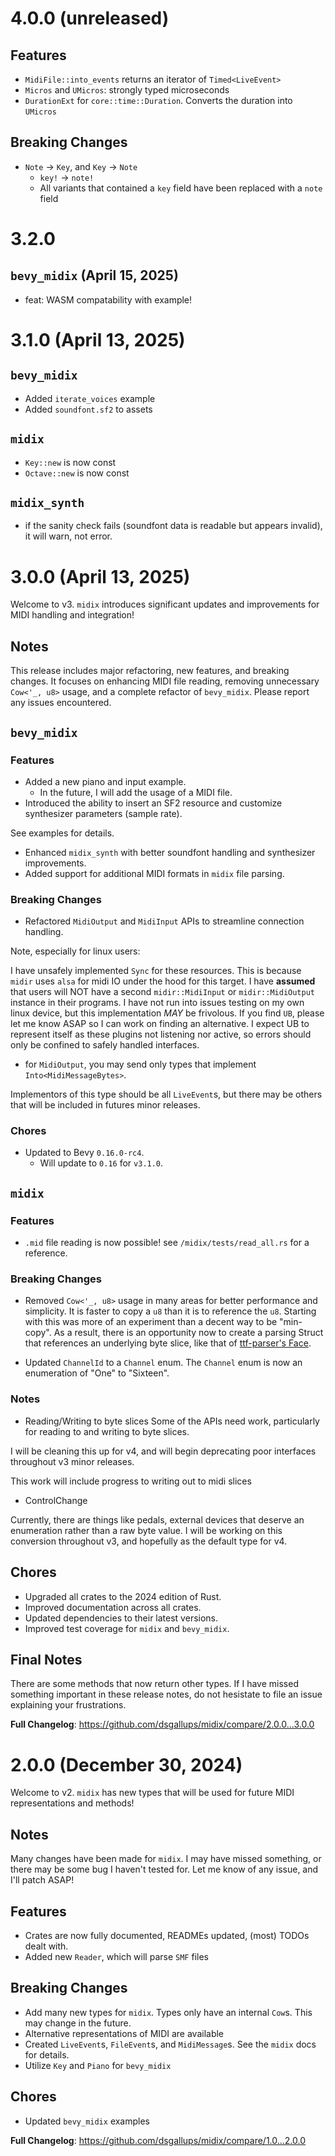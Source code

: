 # 4.0.0 (unreleased)
## Features
- `MidiFile::into_events` returns an iterator of `Timed<LiveEvent>`
- `Micros` and `UMicros`: strongly typed microseconds
- `DurationExt` for `core::time::Duration`. Converts the duration into `UMicros`

## Breaking Changes
- `Note` -> `Key`, and `Key` -> `Note`
  - `key!` -> `note!`
  - All variants that contained a `key` field have been replaced with a `note` field


# 3.2.0
## `bevy_midix` (April 15, 2025)
- feat: WASM compatability with example!

# 3.1.0 (April 13, 2025)
## `bevy_midix`
- Added `iterate_voices` example
- Added `soundfont.sf2` to assets

## `midix`
- `Key::new` is now const
- `Octave::new` is now const

## `midix_synth`
- if the sanity check fails (soundfont data is readable but appears invalid), it will warn, not error.


# 3.0.0 (April 13, 2025)
Welcome to v3. `midix` introduces significant updates and improvements for MIDI handling and integration!

## Notes
This release includes major refactoring, new features, and breaking changes. It focuses on enhancing MIDI file reading, removing unnecessary `Cow<'_, u8>` usage, and a complete refactor of `bevy_midix`. Please report any issues encountered.

## `bevy_midix`
### Features
- Added a new piano and input example.
  - In the future, I will add the usage of a MIDI file.
- Introduced the ability to insert an SF2 resource and customize synthesizer parameters (sample rate).

See examples for details.

- Enhanced `midix_synth` with better soundfont handling and synthesizer improvements.
- Added support for additional MIDI formats in `midix` file parsing.

### Breaking Changes
- Refactored `MidiOutput` and `MidiInput` APIs to streamline connection handling.

Note, especially for linux users:

I have unsafely implemented `Sync` for these resources. This is because `midir` uses `alsa` for midi IO under the hood for this target. I have **assumed** that users will NOT have a second
`midir::MidiInput` or `midir::MidiOutput` instance in their programs. I have not run into issues testing on my
own linux device, but this implementation *MAY* be frivolous. If you find `UB`, please let me know ASAP so I can
work on finding an alternative. I expect UB to represent itself as these plugins not listening nor active,
so errors should only be confined to safely handled interfaces.

- for `MidiOutput`, you may send only types that implement `Into<MidiMessageBytes>`.

Implementors of this type should be all `LiveEvent`s, but there may be others that
will be included in futures minor releases.



### Chores
- Updated to Bevy `0.16.0-rc4`.
  - Will update to `0.16` for `v3.1.0`.

## `midix`

### Features
- `.mid` file reading is now possible! see `/midix/tests/read_all.rs` for a reference.

### Breaking Changes
- Removed `Cow<'_, u8>` usage in many areas for better performance and simplicity.
It is faster to copy a `u8` than it is to reference the `u8`. Starting with this was more
of an experiment than a decent way to be "min-copy". As a result, there is an opportunity now
to create a parsing Struct that references an underlying byte slice, like that of [ttf-parser's Face](https://docs.rs/ttf-parser/0.25.1/ttf_parser/struct.Face.html).

- Updated `ChannelId` to a `Channel` enum.
The `Channel` enum is now an enumeration of "One" to "Sixteen".

### Notes

- Reading/Writing to byte slices
Some of the APIs need work, particularly for reading to and writing to byte slices.

I will be cleaning this up for v4, and will begin deprecating poor interfaces throughout
v3 minor releases.

This work will include progress to writing out to midi slices

- ControlChange

Currently, there are things like pedals, external devices
that deserve an enumeration rather than a raw byte value. I will be working
on this conversion throughout v3, and hopefully as the default type for v4.




## Chores
- Upgraded all crates to the 2024 edition of Rust.
- Improved documentation across all crates.
- Updated dependencies to their latest versions.
- Improved test coverage for `midix` and `bevy_midix`.

## Final Notes
There are some methods that now return other types.
If I have missed something important in these release notes,
do not hesistate to file an issue explaining your frustrations.

**Full Changelog**: https://github.com/dsgallups/midix/compare/2.0.0...3.0.0

# 2.0.0 (December 30, 2024)
Welcome to v2. `midix` has new types that will be used for future MIDI representations and methods!

## Notes
Many changes have been made for `midix`. I may have missed something, or there may be some bug
I haven't tested for. Let me know of any issue, and I'll patch ASAP!

## Features
- Crates are now fully documented, READMEs updated, (most) TODOs dealt with.
- Added new `Reader`, which will parse `SMF` files

## Breaking Changes
- Add many new types for `midix`. Types only have an internal `Cow`s. This may change
in the future.
- Alternative representations of MIDI are available
- Created `LiveEvent`s, `FileEvent`s, and `MidiMessage`s. See the `midix` docs for details.
- Utilize `Key` and `Piano` for `bevy_midix`

## Chores
- Updated `bevy_midix` examples

**Full Changelog**: https://github.com/dsgallups/midix/compare/1.0...2.0.0
